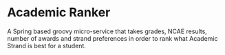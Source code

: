 # Academic Ranker

A Spring based groovy micro-service that takes grades, NCAE results, number of awards and strand preferences in order to
rank what Academic Strand is best for a student.